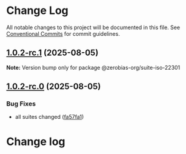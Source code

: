 # Change Log

All notable changes to this project will be documented in this file.
See [Conventional Commits](https://conventionalcommits.org) for commit guidelines.

## [1.0.2-rc.1](https://github.com/zerobias-org/suite/compare/@zerobias-org/suite-iso-22301@1.0.2-rc.0...@zerobias-org/suite-iso-22301@1.0.2-rc.1) (2025-08-05)

**Note:** Version bump only for package @zerobias-org/suite-iso-22301





## [1.0.2-rc.0](https://github.com/zerobias-org/suite/compare/@zerobias-org/suite-iso-22301@1.0.1...@zerobias-org/suite-iso-22301@1.0.2-rc.0) (2025-08-05)


### Bug Fixes

* all suites changed ([fa57fa1](https://github.com/zerobias-org/suite/commit/fa57fa1af7628003297df46b2d7740fe95bd2666))





# Change log
